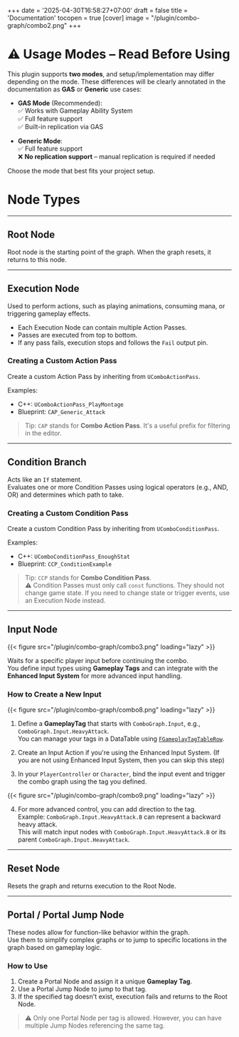 +++
date = '2025-04-30T16:58:27+07:00'
draft = false
title = 'Documentation'
tocopen = true
[cover]
image = "/plugin/combo-graph/combo2.png"
+++

# ⚠️ Usage Modes – Read Before Using

This plugin supports **two modes**, and setup/implementation may differ depending on the mode. These differences will be clearly annotated in the documentation as **GAS** or **Generic** use cases:

- **GAS Mode** (Recommended):  
  ✅ Works with Gameplay Ability System  
  ✅ Full feature support  
  ✅ Built-in replication via GAS  

- **Generic Mode**:  
  ✅ Full feature support  
  ❌ **No replication support** – manual replication is required if needed  

Choose the mode that best fits your project setup.

# Node Types

---

## Root Node

Root node is the starting point of the graph. When the graph resets, it returns to this node.

---

## Execution Node

Used to perform actions, such as playing animations, consuming mana, or triggering gameplay effects.

- Each Execution Node can contain multiple Action Passes.
- Passes are executed from top to bottom.
- If any pass fails, execution stops and follows the `Fail` output pin.

### Creating a Custom Action Pass

Create a custom Action Pass by inheriting from `UComboActionPass`.

Examples:
- C++: `UComboActionPass_PlayMontage`
- Blueprint: `CAP_Generic_Attack`

> Tip: `CAP` stands for **Combo Action Pass**. It's a useful prefix for filtering in the editor.

---

## Condition Branch

Acts like an `If` statement.  
Evaluates one or more Condition Passes using logical operators (e.g., AND, OR) and determines which path to take.

### Creating a Custom Condition Pass

Create a custom Condition Pass by inheriting from `UComboConditionPass`.

Examples:
- C++: `UComboConditionPass_EnoughStat`
- Blueprint: `CCP_ConditionExample`

> Tip: `CCP` stands for **Combo Condition Pass**.  
> ⚠️ Condition Passes must only call `const` functions. They should not change game state. If you need to change state or trigger events, use an Execution Node instead.

---

## Input Node

{{< figure src="/plugin/combo-graph/combo3.png" loading="lazy" >}}

Waits for a specific player input before continuing the combo.  
You define input types using **Gameplay Tags** and can integrate with the **Enhanced Input System** for more advanced input handling.

### How to Create a New Input

{{< figure src="/plugin/combo-graph/combo8.png" loading="lazy" >}}

1. Define a **GameplayTag** that starts with `ComboGraph.Input`, e.g., `ComboGraph.Input.HeavyAttack`.  
   You can manage your tags in a DataTable using [`FGameplayTagTableRow`](https://dev.epicgames.com/documentation/en-us/unreal-engine/using-gameplay-tags-in-unreal-engine).

2. Create an Input Action if you're using the Enhanced Input System. (If you are not using Enhanced Input System, then you can skip this step)

3. In your `PlayerController` or `Character`, bind the input event and trigger the combo graph using the tag you defined.

{{< figure src="/plugin/combo-graph/combo9.png" loading="lazy" >}}

4. For more advanced control, you can add direction to the tag.  
   Example: `ComboGraph.Input.HeavyAttack.B` can represent a backward heavy attack.  
   This will match input nodes with `ComboGraph.Input.HeavyAttack.B` or its parent `ComboGraph.Input.HeavyAttack`.

---

## Reset Node

Resets the graph and returns execution to the Root Node.

---

## Portal / Portal Jump Node

These nodes allow for function-like behavior within the graph.  
Use them to simplify complex graphs or to jump to specific locations in the graph based on gameplay logic.

### How to Use

1. Create a Portal Node and assign it a unique **Gameplay Tag**.
2. Use a Portal Jump Node to jump to that tag.
3. If the specified tag doesn't exist, execution fails and returns to the Root Node.

> ⚠️ Only one Portal Node per tag is allowed. However, you can have multiple Jump Nodes referencing the same tag.
